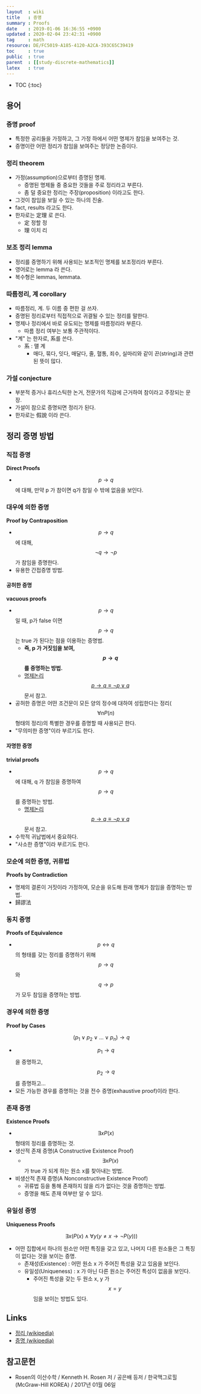 ```yaml
---
layout  : wiki
title   : 증명
summary : Proofs
date    : 2019-01-06 16:36:55 +0900
updated : 2020-02-04 23:42:31 +0900
tag     : math
resource: DE/FC5019-A185-4120-A2CA-393C65C39419
toc     : true
public  : true
parent  : [[study-discrete-mathematics]]
latex   : true
---
```

* TOC
{:toc}

## 용어

### 증명 proof

* 특정한 공리들을 가정하고, 그 가정 하에서 어떤 명제가 참임을 보여주는 것.
* 증명이란 어떤 정리가 참임을 보여주는 정당한 논증이다.

### 정리 theorem

* 가정(assumption)으로부터 증명된 명제.
    * 증명된 명제들 중 중요한 것들을 주로 정리라고 부른다.
    * 좀 덜 중요한 정리는 주장(proposition) 이라고도 한다.
* 그것이 참임을 보일 수 있는 하나의 진술.
* fact, results 라고도 한다.
* 한자로는 定理 로 쓴다.
    * 定 정할 정
    * 理 이치 리

### 보조 정리 lemma

* 정리를 증명하기 위해 사용되는 보조적인 명제를 보조정리라 부른다.
* 영어로는 lemma 라 쓴다.
* 복수형은 lemmas, lemmata.

### 따름정리, 계 corollary

* 따름정리, 계. 두 이름 중 편한 걸 쓰자.
* 증명된 정리로부터 직접적으로 귀결될 수 있는 정리를 말한다.
* 명제나 정리에서 바로 유도되는 명제를 따름정리라 부른다.
    * 따름 정리 여부는 보통 주관적이다.
* "계" 는 한자로, 系를 쓴다.
    * 系 : 맬 계
        * 매다, 묶다, 잇다, 매달다, 줄, 혈통, 죄수, 실마리와 같이 끈(string)과 관련된 뜻이 많다.

### 가설 conjecture

* 부분적 증거나 휴리스틱한 논거, 전문가의 직감에 근거하여 참이라고 주장되는 문장.
* 가설이 참으로 증명되면 정리가 된다.
* 한자로는 假說 이라 쓴다.

## 정리 증명 방법

### 직접 증명

**Direct Proofs**

* $$ p → q $$에 대해, 만약 p 가 참이면 q가 참일 수 밖에 없음을 보인다.

### 대우에 의한 증명

**Proof by Contraposition**

* $$ p → q $$에 대해, $$ ¬q → ¬p $$가 참임을 증명한다.
* 유용한 간접증명 방법.

#### 공허한 증명

**vacuous proofs**

* $$ p → q $$ 일 때, p가 false 이면 $$ p → q $$는 true 가 된다는 점을 이용하는 증명법.
    * **즉, p 가 거짓임을 보여, $$ p → q $$를 증명하는 방법.**
    * [명제논리 $$p → q ≡ ¬ p ∨ q$$](/wiki/discrete-math-propositional-logic/#p-rightarrow-q-equiv-lnot-p-lor-q) 문서 참고.
* 공허한 증명은 어떤 조건문이 모든 양의 정수에 대하여 성립한다는 정리($$ ∀nP(n) $$ 형태의 정리)의 특별한 경우를 증명할 때 사용되곤 한다.
* "무의미한 증명"이라 부르기도 한다.

#### 자명한 증명

**trivial proofs**

* $$ p → q $$에 대해, q 가 참임을 증명하여 $$ p → q $$를 증명하는 방법.
    * [명제논리 $$p → q ≡ ¬ p ∨ q$$](/wiki/discrete-math-propositional-logic/#p-rightarrow-q-equiv-lnot-p-lor-q) 문서 참고.
* 수학적 귀납법에서 중요하다.
* "사소한 증명"이라 부르기도 한다.

### 모순에 의한 증명, 귀류법

**Proofs by Contradiction**

* 명제의 결론이 거짓이라 가정하여, 모순을 유도해 원래 명제가 참임을 증명하는 방법.
* 歸謬法

### 동치 증명

**Proofs of Equivalence**

* $$ p ↔ q $$의 형태를 갖는 정리를 증명하기 위해 $$ p → q $$와 $$ q → p $$가 모두 참임을 증명하는 방법.

### 경우에 의한 증명

**Proof by Cases**

$$ ( p_1 ∨ p_2 ∨ ... ∨ p_n ) → q $$

* $$ p_1 → q $$을 증명하고, $$ p_2 → q $$를 증명하고...
* 모든 가능한 경우를 증명하는 것을 전수 증명(exhaustive proof)이라 한다.

### 존재 증명

**Existence Proofs**

* $$ ∃x P(x) $$ 형태의 정리를 증명하는 것.
* 생산적 존재 증명(A Constructive Existence Proof)
    * $$ ∃x P(x) $$가 true 가 되게 하는 원소 x를 찾아내는 방법.
* 비생산적 존재 증명(A Nonconstructive Existence Proof)
    * 귀류법 등을 통해 존재하지 않을 리가 없다는 것을 증명하는 방법.
    * 증명을 해도 존재 여부만 알 수 있다.

### 유일성 증명

**Uniqueness Proofs**

$$ ∃x ( P(x) ∧ ∀y ( y \ne x → ¬ P(y) ) ) $$

* 어떤 집합에서 하나의 원소만 어떤 특징을 갖고 있고, 나머지 다른 원소들은 그 특징이 없다는 것을 보이는 증명.
    * 존재성(Existence) : 어떤 원소 x 가 주어진 특성을 갖고 있음을 보인다.
    * 유일성(Uniqueness) : x 가 아닌 다른 원소는 주어진 특성이 없음을 보인다.
        * 주어진 특성을 갖는 두 원소 x, y 가 $$x = y$$ 임을 보이는 방법도 있다.

## Links

* [정리 (wikipedia)](https://ko.wikipedia.org/wiki/%EC%A0%95%EB%A6%AC )
* [증명 (wikipedia)](https://ko.wikipedia.org/wiki/%EC%A6%9D%EB%AA%85_(%EC%88%98%ED%95%99) )

## 참고문헌

* Rosen의 이산수학 / Kenneth H. Rosen 저 / 공은배 등저 / 한국맥그로힐(McGraw-Hill KOREA) / 2017년 01월 06일

